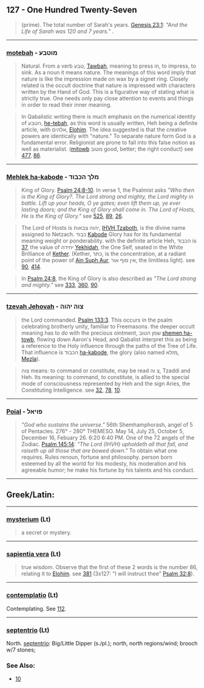 ## 127 - One Hundred Twenty-Seven
> (prime). The total number of Sarah's years. [Genesis 23:1](http://biblehub.com/genesis/23-1.htm): *"And the Life of Sarah was 120 and 7 years."* .

---

### [motebah](/keys/MVTBO) - מוטבע
> Natural. From a verb טבע, [Tawbah](/keys/TBO), meaning to press in, to impress, to sink. As a noun it means nature. The meanings of this word imply that nature is like the impression made on wax by a signet ring. Closely related is the occult doctrine that nature is impressed with characters written by the Hand of God. This is a figurative way of stating what is strictly true. One needs only pay close attention to events and things in order to read their inner meaning.

> In Qabalistic writing there is much emphasis on the numerical identity of הטבע, [he-tebah](/keys/HTBO), as this word is usually written, Heh being a definite article, with אלהים, [Elohim](/keys/ALHIM). The idea suggested is that the creative powers are identically with "nature." To separate nature form God is a fundamental error. Religionist are prone to fall into this false notion as well as materialist. ([mitowb](/keys/MTVB) מטוב good, better; the right conduct) see [477](477), [86](86).

---

### [Mehlek ha-kabode](/keys/MLK.HKBVD) - מלך הכבוד
> King of Glory. [Psalm 24:8-10](http://biblehub.com/psalms/24-8.htm). In verse 1, the Psalmist asks *"Who then is the King of Glory?. The Lord strong and mighty, the Lord mighty in battle. Lift up your heads, O ye gates; even lift them up, ye ever lasting doors; and the King of Glory shall come in. The Lord of Hosts, He is the King of Glory."* see [525](525), [89](89), [26](26).

> The Lord of Hosts is יהוה צבאות, [IHVH Tzaboth](/keys/IHVH.TzBAVTH), is the divine name assigned to Netzach. כבוד [Kabode](/keys/KBVD) Glory has for its fundamental meaning weight or ponderability. with the definite article Heh, הכבוד is [37](37), the value of יחידה [Yekhidah](/keys/IChIDh), the One Self, seated in the White Brilliance of [Kether](/keys/KThR). (Kether, כתר, is the concentration, at a radiant point of the power of [Ain Suph Aur](/keys/AIN.SVP.AVR), אין סוף אור, the limitless light). see [90](90), [414](414).

> In [Psalm 24:8](http://biblehub.com/psalms/24-8.htm), the King of Glory is also described as *"The Lord strong and mighty."* see [333](333), [360](360), [90](90).

---

### [tzevah Jehovah](/keys/TzVH.IHVH) - צוה יהוה
> the Lord commanded. [Psalm 133:3](http://biblehub.com/psalms/133-3.htm). This occurs in the psalm celebrating brotherly unity, familiar to Freemasons. the deeper occult meaning has to do with the precious ointment, שמן הטוב [shemen ha-towb](/keys/ShMN.HTVB), flowing down Aaron's Head, and Qabalist interpret this as being a reference to the Holy influence through the paths of the Tree of Life. That influence is הכבוד [ha-kabode](/keys/HKBVD), the glory (also named מזלא, [Mezla](/keys/MZLA)).

> צוה means: to command or constitute, may be read צ וה, Tzaddi and Heh. Its meaning: to command, to constitute, is allied to the special mode of consciousness represented by Heh and the sign Aries, the Constituting Intelligence. see [32](32), [78](78), [10](10).

---

### [Poial](/keys/PVIAL) - פויאל
> *"God who sustains the universe."* 56th Shemhamphorash, angel of 5 of Pentacles. 276° - 280° THEMESO. May 14, July 25, October 5, December 16, Febuary 26. 6:20 6:40 PM. One of the 72 angels of the Zodiac. [Psalm 145:14](http://biblehub.com/psalms/145-14.htm): *"The Lord (IHVH) upholdeth all that fall, and raiseth up all those that are bowed down."* To obtain what one requires. Rules renoun, fortune and philosophy. person born esteemed by all the world for his modesty, his moderation and his agreeable humor; he make his fortune by his talents and his conduct.

---

## Greek/Latin:

---

### [mysterium](/latin?word=mysterium) (Lt)
> a secret or mystery.

---

### [sapientia vera](/latin?word=sapientia+vera) (Lt)
> true wisdom. Observe that the first of these 2 words is the number 86, relating it to [Elohim](/keys/ALHIM). see [381](381) (3x127: "I will instruct thee" [Psalm 32:8](http://biblehub.com/psalms/145-14.htm)).

---

### [contemplatio](/latin?word=contemplatio) (Lt)
Contemplating. See [112](112).

---

### [septentrio](/latin?word=septentrio) (Lt)
North. [septentrio](http://archives.nd.edu/cgi-bin/wordz.pl?keyword=septentrio): Big/Little Dipper (s./pl.); north, north regions/wind; brooch w/7 stones;

### See Also:

- [10](10)
